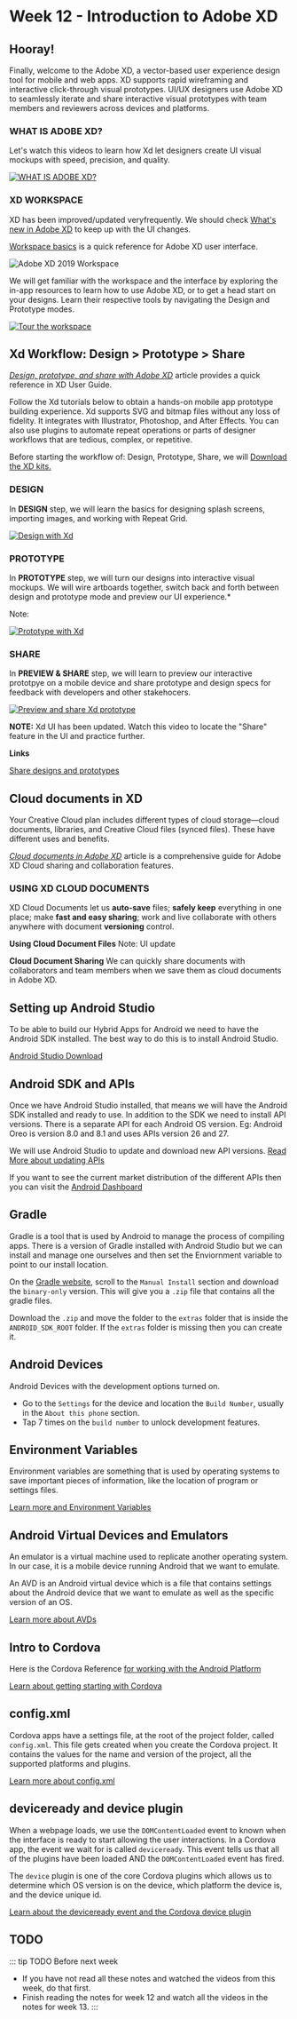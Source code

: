 # Week 12 - Introduction to Adobe XD

## Hooray! 

Finally, welcome to the Adobe XD, a vector-based user experience design tool for mobile and web apps. XD supports rapid wireframing and interactive click-through visual prototypes. UI/UX designers use Adobe XD to seamlessly iterate and share interactive visual prototypes with team members and reviewers across devices and platforms.  

### WHAT IS ADOBE XD?

Let's watch this videos to learn how Xd let designers create UI visual mockups with speed, precision, and quality.

<a href="https://helpx.adobe.com/ca/xd/how-to/what-is-xd.html#what_is_adobe_xd_" target=”_blank”>![WHAT IS ADOBE XD?](./whatisXD.png)</a>


### XD WORKSPACE

XD has been improved/updated veryfrequently. We should check [What's new in Adobe XD](https://helpx.adobe.com/ca/xd/help/whats-new.html) to keep up with the UI changes.

[Workspace basics](https://helpx.adobe.com/ca/xd/help/workspace-basics.html) is a quick reference for Adobe XD user interface. 

![*Adobe XD 2019 Workspace*](./XDmacWorkspace.png)

We will get familiar with the workspace and the interface by exploring the in-app resources to learn how to use Adobe XD, or to get a head start on your designs. Learn their respective tools by navigating the Design and Prototype modes.

<a href="https://helpx.adobe.com/ca/xd/how-to/what-is-xd.html#tour_the_workspace" target=”_blank”>![Tour the workspace](./XDworkspace.png)</a>


## Xd Workflow: Design > Prototype > Share

[*Design, prototype, and share with Adobe XD*](https://helpx.adobe.com/ca/xd/help/adobe-xd-overview.html) article provides a quick reference in XD User Guide.

Follow the Xd tutorials below to obtain a hands-on mobile app prototype building experience. Xd supports SVG and bitmap files without any loss of fidelity. It integrates with Illustrator, Photoshop, and After Effects. You can also use plugins to automate repeat operations or parts of designer workflows that are tedious, complex, or repetitive. 

Before starting the workflow of: Design, Prototype, Share, we will [Download the XD kits.](https://download.adobe.com/pub/adobe/xd/Wires.zip?promoid=VG52KLJG&mv=other) 

### DESIGN

In **DESIGN** step, we will learn the basics for designing splash screens, importing images, and working with Repeat Grid.

<a href="https://helpx.adobe.com/ca/xd/how-to/make-prototype.html#step_2___design" target=”_blank”>![Design with Xd](./XDdesign.png)</a>

### PROTOTYPE

In **PROTOTYPE** step, we will turn our designs into interactive visual mockups. We will wire artboards together, switch back and forth between design and prototype mode and preview our UI experience.*

Note: 

<a href="https://helpx.adobe.com/ca/xd/how-to/make-prototype.html#step_3___prototype" target=”_blank”>![Prototype with Xd](./XDprototype.png)</a>

### SHARE 

In **PREVIEW & SHARE** step, we will learn to preview our interactive prototpye on a mobile device and share prototype and design specs for feedback with developers and other stakehocers. 



<a href="https://helpx.adobe.com/ca/xd/how-to/make-prototype.html#step_4___share_and_preview" target=”_blank”>![Preview and share Xd prototype](./XDshare.png)</a>

**NOTE:** Xd UI has been updated. Watch this video to locate the "Share" feature in the UI and practice further.

<YouTube
  title="Share Mode – Adobe XD November Release 2019"
  url="https://www.youtube.com/embed/3vj03O641GA"
/>

**Links**

[Share designs and prototypes](https://helpx.adobe.com/ca/xd/help/share-designs-prototypes.html)

## Cloud documents in XD

Your Creative Cloud plan includes different types of cloud storage—cloud documents, libraries, and Creative Cloud files (synced files). These have different uses and benefits.

[*Cloud documents in Adobe XD*](https://helpx.adobe.com/xd/help/cloud-documents.html) article is a comprehensive guide for Adobe XD Cloud sharing and collaboration features. 

### USING XD CLOUD DOCUMENTS
XD Cloud Documents let us **auto-save** files; **safely keep** everything in one place; make **fast and easy sharing**; work and live collaborate with others anywhere with document **versioning** control. 

**Using Cloud Document Files**
Note: UI update

<YouTube
  title="Adobe XD December 2018 Update: Cloud Document Files"
  url="https://www.youtube.com/embed/H_TmuOJmdkI"
/>

**Cloud Document Sharing** 
We can quickly share documents with collaborators and team members when we save them as cloud documents in Adobe XD.



## Setting up Android Studio

To be able to build our Hybrid Apps for Android we need to have the Android SDK installed. The best way to do this is to install Android Studio.

[Android Studio Download](https://developer.android.com/studio)

## Android SDK and APIs

Once we have Android Studio installed, that means we will have the Android SDK installed and ready to use. In addition to the SDK we need to install API versions. There is a separate API for each Android OS version. Eg: Android Oreo is version 8.0 and 8.1 and uses APIs version 26 and 27.

We will use Android Studio to update and download new API versions. [Read More about updating APIs](apis.md)

If you want to see the current market distribution of the different APIs then you can visit the [Android Dashboard](https://developer.android.com/about/dashboards)

## Gradle

Gradle is a tool that is used by Android to manage the process of compiling apps. There is a version of Gradle installed with Android Studio but we can install and manage one ourselves and then set the Enviornment variable to point to our install location.

On the [Gradle website](https://gradle.org/install), scroll to the `Manual Install` section and download the `binary-only` version. This will give you a `.zip` file that contains all the gradle files.

Download the `.zip` and move the folder to the `extras` folder that is inside the `ANDROID_SDK_ROOT` folder. If the `extras` folder is missing then you can create it.

## Android Devices

Android Devices with the development options turned on.

- Go to the `Settings` for the device and location the `Build Number`, usually in the `About this phone` section.
- Tap 7 times on the `build number` to unlock development features.

## Environment Variables

Environment variables are something that is used by operating systems to save important pieces of information, like the location of program or settings files.

[Learn more and Environment Variables](./env.md)

## Android Virtual Devices and Emulators

An emulator is a virtual machine used to replicate another operating system. In our case, it is a mobile device running Android that we want to emulate.

An AVD is an Android virtual device which is a file that contains settings about the Android device that we want to emulate as well as the specific version of an OS.

[Learn more about AVDs](./avd.md)

## Intro to Cordova

Here is the Cordova Reference [for working with the Android Platform](https://cordova.apache.org/docs/en/latest/guide/platforms/android/)

[Learn about getting starting with Cordova](./cordova.md)

## config.xml

Cordova apps have a settings file, at the root of the project folder, called `config.xml`. This file gets created when you create the Cordova project. It contains the values for the name and version of the project, all the supported platforms and plugins.

[Learn more about config.xml](./config.md)

## deviceready and device plugin

When a webpage loads, we use the `DOMContentLoaded` event to known when the interface is ready to start allowing the user interactions. In a Cordova app, the event we wait for is called `deviceready`. This event tells us that all of the plugins have been loaded AND the `DOMContentLoaded` event has fired.

The `device` plugin is one of the core Cordova plugins which allows us to determine which OS version is on the device, which platform the device is, and the device unique id.

[Learn about the deviceready event and the Cordova device plugin](./device.md)

## TODO

::: tip TODO Before next week

- If you have not read all these notes and watched the videos from this week, do that first.
- Finish reading the notes for week 12 and watch all the videos in the notes for week 13.
  :::
